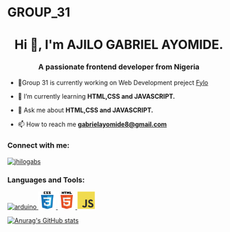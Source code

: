 # GROUP_31

<h1 align="center">Hi 👋, I'm AJILO GABRIEL AYOMIDE.</h1>
<h3 align="center">A passionate frontend developer from Nigeria</h3>

- 🔭Group 31 is currently working on Web Development preject [Fylo](https://github.com/Ayomide8/ENGINE.git)

- 🌱 I’m currently learning **HTML,CSS and JAVASCRIPT.**

- 💬 Ask me about **HTML,CSS and JAVASCRIPT.**

- 📫 How to reach me **gabrielayomide8@gmail.com**

<h3 align="left">Connect with me:</h3>
<p align="left">
<a href="https://instagram.com/jhilogabs" target="blank"><img align="center" src="https://raw.githubusercontent.com/rahuldkjain/github-profile-readme-generator/master/src/images/icons/Social/instagram.svg" alt="jhilogabs" height="30" width="40" /></a>
</p>

<h3 align="left">Languages and Tools:</h3>
<p align="left"> <a href="https://www.arduino.cc/" target="_blank" rel="noreferrer"> <img src="https://cdn.worldvectorlogo.com/logos/arduino-1.svg" alt="arduino" width="40" height="40"/> </a> <a href="https://www.w3schools.com/css/" target="_blank" rel="noreferrer"> <img src="https://raw.githubusercontent.com/devicons/devicon/master/icons/css3/css3-original-wordmark.svg" alt="css3" width="40" height="40"/> </a> <a href="https://www.w3.org/html/" target="_blank" rel="noreferrer"> <img src="https://raw.githubusercontent.com/devicons/devicon/master/icons/html5/html5-original-wordmark.svg" alt="html5" width="40" height="40"/> </a> <a href="https://developer.mozilla.org/en-US/docs/Web/JavaScript" target="_blank" rel="noreferrer"> <img src="https://raw.githubusercontent.com/devicons/devicon/master/icons/javascript/javascript-original.svg" alt="javascript" width="40" height="40"/> </a> </p>

[![Anurag's GitHub stats](https://github-readme-stats.vercel.app/api?username=anuraghazra)](https://github.com/anuraghazra/github-readme-stats)

